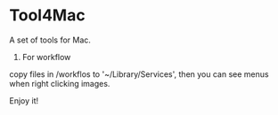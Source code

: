 # Tool4Mac
A set of tools for Mac.

1. For workflow

  copy files in /workflos to '~/Library/Services',
  then you can see menus when right clicking images.
  
  
  
  
  
  
 Enjoy it!
